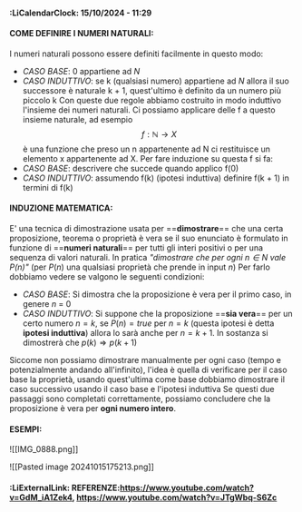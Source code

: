 #### :LiCalendarClock:  15/10/2024 - 11:29

#### COME DEFINIRE I NUMERI NATURALI:
I numeri naturali possono essere definiti facilmente in questo modo:
- *CASO BASE*: 0 appartiene ad $N$
- *CASO INDUTTIVO*: se k (qualsiasi numero) appartiene ad $N$ allora il suo successore è naturale k + 1, quest'ultimo è definito da un numero più piccolo k 
Con queste due regole abbiamo costruito in modo induttivo l'insieme dei numeri naturali.
Ci possiamo applicare delle f a questo insieme naturale, ad esempio
$$
f: \mathbb{N} \rightarrow X
$$
è una funzione che preso un n appartenente ad N ci restituisce un elemento x appartenente ad X. Per fare induzione su questa f si fa:
- *CASO BASE*: descrivere che succede quando applico f(0)
- *CASO INDUTTIVO*: assumendo f(k) (ipotesi induttiva) definire f(k + 1) in termini di f(k)
#### INDUZIONE MATEMATICA:
E' una tecnica di dimostrazione usata per ==**dimostrare**== che una certa proposizione, teorema o proprietà è vera se il suo enunciato è formulato in funzione di ==**numeri naturali**== per tutti gli interi positivi o per una sequenza di valori naturali. In pratica _"dimostrare che per ogni $n \in N$ vale $P(n)$"_  (per $P(n)$ una qualsiasi proprietà che prende in input $n$)
Per farlo dobbiamo vedere se valgono le seguenti condizioni:
- *CASO BASE*:
	Si dimostra che la proposizione è vera per il primo caso, in genere $n$ = 0
- *CASO INDUTTIVO*:
	Si suppone che la proposizione ==**sia vera**== per un certo numero $n = k$, se $P(n)=true$ per $n=k$ (questa ipotesi è detta **ipotesi induttiva**) allora lo sarà anche per $n=k+1$. In sostanza si dimostrerà che $p(k) \Rightarrow p(k+1)$ 


Siccome non possiamo dimostrare manualmente per ogni caso (tempo e potenzialmente andando all'infinito), l'idea è quella di verificare per il caso base la proprietà, usando quest'ultima come base dobbiamo dimostrare il caso successivo usando il caso base e l'ipotesi induttiva 
Se questi due passaggi sono completati correttamente, possiamo concludere che la proposizione è vera per **ogni numero intero**. 


#### ESEMPI: 
![[IMG_0888.png]]

![[Pasted image 20241015175213.png]]
#### :LiExternalLink: REFERENZE:https://www.youtube.com/watch?v=GdM_iA1Zek4, https://www.youtube.com/watch?v=JTgWbq-S6Zc